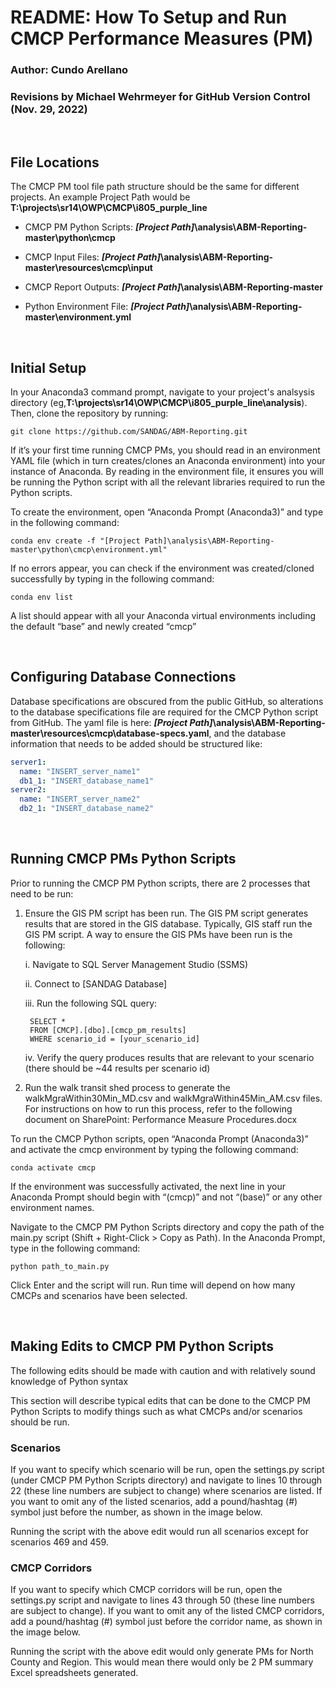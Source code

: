# README: How To Setup and Run CMCP Performance Measures (PM) 

### Author: Cundo Arellano

### Revisions by Michael Wehrmeyer for GitHub Version Control (Nov. 29, 2022)
<br/>

## File Locations 

The CMCP PM tool file path structure should be the same for different projects. An example Project Path would be **T:\projects\sr14\OWP\CMCP\i805_purple_line** 

* CMCP PM Python Scripts: 
***[Project Path]*\analysis\ABM-Reporting-master\python\cmcp** 

* CMCP Input Files: 
***[Project Path]*\analysis\ABM-Reporting-master\resources\cmcp\input**

* CMCP Report Outputs: 
***[Project Path]*\analysis\ABM-Reporting-master**

* Python Environment File: 
***[Project Path]*\analysis\ABM-Reporting-master\environment.yml** 

<br/>

## Initial Setup 
In your Anaconda3 command prompt, navigate to your project's analsysis directory (eg,**T:\projects\sr14\OWP\CMCP\i805_purple_line\analysis**). Then, clone the repository by running:
```
git clone https://github.com/SANDAG/ABM-Reporting.git
```

If it’s your first time running CMCP PMs, you should read in an environment YAML file (which in turn creates/clones an Anaconda environment) into your instance of Anaconda. By reading in the environment file, it ensures you will be running the Python script with all the relevant libraries required to run the Python scripts.  

To create the environment, open “Anaconda Prompt (Anaconda3)” and type in the following command: 
```
conda env create -f "[Project Path]\analysis\ABM-Reporting-master\python\cmcp\environment.yml" 
```
If no errors appear, you can check if the environment was created/cloned successfully by typing in the following command: 
```
conda env list 
```
A list should appear with all your Anaconda virtual environments including the default “base” and newly created “cmcp” 

<br/>

## Configuring Database Connections
Database specifications are obscured from the public GitHub, so alterations to the database specifications file are required for the CMCP Python script from GitHub. The yaml file is here: ***[Project Path]*\analysis\ABM-Reporting-master\resources\cmcp\database-specs.yaml**, and the database information that needs to be added should be structured like:
```yaml
server1:
  name: "INSERT_server_name1"
  db1_1: "INSERT_database_name1"
server2:
  name: "INSERT_server_name2"
  db2_1: "INSERT_database_name2"
```

<br/>

## Running CMCP PMs Python Scripts 

Prior to running the CMCP PM Python scripts, there are 2 processes that need to be run: 

1. Ensure the GIS PM script has been run. The GIS PM script generates results that are stored in the GIS database. Typically, GIS staff run the GIS PM script. A way to ensure the GIS PMs have been run is the following: 

    i. Navigate to SQL Server Management Studio (SSMS) 

    ii. Connect to [SANDAG Database]

    iii. Run the following SQL query: 
        
        SELECT * 
        FROM [CMCP].[dbo].[cmcp_pm_results] 
        WHERE scenario_id = [your_scenario_id] 
        

    iv. Verify the query produces results that are relevant to your scenario (there should be ~44 results per scenario id) 

2. Run the walk transit shed process to generate the walkMgraWithin30Min_MD.csv and walkMgraWithin45Min_AM.csv files. For instructions on how to run this process, refer to the following document on SharePoint: Performance Measure Procedures.docx 

To run the CMCP Python scripts, open “Anaconda Prompt (Anaconda3)” and activate the cmcp environment by typing the following command: 
```
conda activate cmcp 
```
If the environment was successfully activated, the next line in your Anaconda Prompt should begin with “(cmcp)” and not “(base)” or any other environment names. 

Navigate to the CMCP PM Python Scripts directory and copy the path of the main.py script (Shift + Right-Click > Copy as Path). In the Anaconda Prompt, type in the following command: 
```
python path_to_main.py 
```
Click Enter and the script will run. Run time will depend on how many CMCPs and scenarios have been selected. 

<br/>

## Making Edits to CMCP PM Python Scripts 

The following edits should be made with caution and with relatively sound knowledge of Python syntax 

This section will describe typical edits that can be done to the CMCP PM Python Scripts to modify things such as what CMCPs and/or scenarios should be run. 

### Scenarios 

If you want to specify which scenario will be run, open the settings.py script (under CMCP PM Python Scripts directory) and navigate to lines 10 through 22 (these line numbers are subject to change) where scenarios are listed. If you want to omit any of the listed scenarios, add a pound/hashtag (#) symbol just before the number, as shown in the image below. 

Running the script with the above edit would run all scenarios except for scenarios 469 and 459.  

### CMCP Corridors 

If you want to specify which CMCP corridors will be run, open the settings.py script and navigate to lines 43 through 50 (these line numbers are subject to change). If you want to omit any of the listed CMCP corridors, add a pound/hashtag (#) symbol just before the corridor name, as shown in the image below. 

Running the script with the above edit would only generate PMs for North County and Region. This would mean there would only be 2 PM summary Excel spreadsheets generated. 
